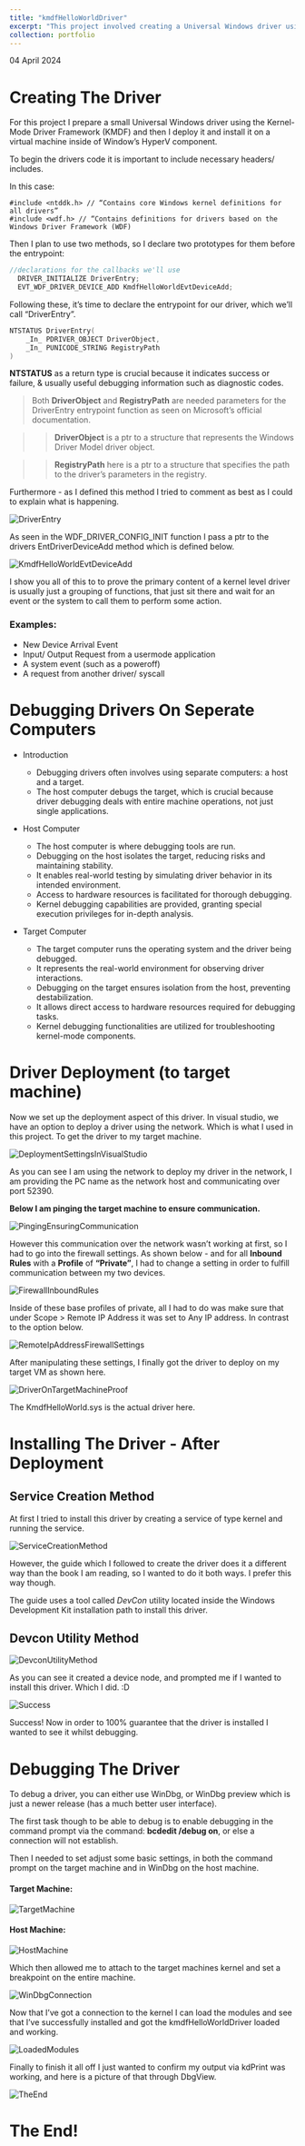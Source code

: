 ```yaml
---
title: "kmdfHelloWorldDriver"
excerpt: "This project involved creating a Universal Windows driver using the Kernel-Mode Driver Framework (KMDF), deploying it to a Hyper-V virtual machine, and debugging it with WinDbg. I gained hands-on experience with driver deployment, kernel debugging, and system-level interactions.<br/><img src='exampleDriverCode.png'>"
collection: portfolio
---
```


04 April 2024
# Creating The Driver

For this project I prepare a small Universal Windows driver using the Kernel-Mode Driver Framework (KMDF) and then I deploy it and install it on a virtual machine inside of Window’s HyperV component.

To begin the drivers code it is important to include necessary headers/ includes.

In this case:

    #include <ntddk.h> // “Contains core Windows kernel definitions for all drivers”
  	#include <wdf.h> // “Contains definitions for drivers based on the Windows Driver Framework (WDF)

Then I plan to use two methods, so I declare two prototypes for them before the entrypoint:

```c
//declarations for the callbacks we'll use
  DRIVER_INITIALIZE DriverEntry;
  EVT_WDF_DRIVER_DEVICE_ADD KmdfHelloWorldEvtDeviceAdd;
```

Following these, it’s time to declare the entrypoint for our driver, which we’ll call “DriverEntry”.

```c
NTSTATUS DriverEntry(
	_In_ PDRIVER_OBJECT DriverObject,
	_In_ PUNICODE_STRING RegistryPath
)
```

**NTSTATUS** as a return type is crucial because it indicates success or failure, & usually useful debugging information such as diagnostic codes.

>Both **DriverObject** and **RegistryPath** are needed parameters for the DriverEntry entrypoint function as seen on Microsoft’s official documentation.

>>**DriverObject** is a ptr to a structure that represents the Windows Driver Model driver object.

>>**RegistryPath** here is a ptr to a structure that specifies the path to the driver’s parameters in the registry.

Furthermore - as I defined this method I tried to comment as best as I could to explain what is happening.

![DriverEntry](https://i.imgur.com/DBIQL4R.png)

As seen in the WDF_DRIVER_CONFIG_INIT function I pass a ptr to the drivers EntDriverDeviceAdd method which is defined below.

![KmdfHelloWorldEvtDeviceAdd](https://i.imgur.com/nbcfAKP.png)

I show you all of this to to prove the primary content of a kernel level driver is usually just a grouping of functions, that just sit there and wait for an event or the system to call them to perform some action.

### Examples:
+ New Device Arrival Event
+ Input/ Output Request from a usermode application
+ A system event (such as a poweroff)
+ A request from another driver/ syscall

# Debugging Drivers On Seperate Computers

+ Introduction
  + Debugging drivers often involves using separate computers: a host and a target.
  + The host computer debugs the target, which is crucial because driver debugging deals with entire machine operations, not just single applications.

+ Host Computer
  + The host computer is where debugging tools are run.
  + Debugging on the host isolates the target, reducing risks and maintaining stability.
  + It enables real-world testing by simulating driver behavior in its intended environment.
  + Access to hardware resources is facilitated for thorough debugging.
  + Kernel debugging capabilities are provided, granting special execution privileges for in-depth analysis.

+ Target Computer
  + The target computer runs the operating system and the driver being debugged.
  + It represents the real-world environment for observing driver interactions.
  + Debugging on the target ensures isolation from the host, preventing destabilization.
  + It allows direct access to hardware resources required for debugging tasks.
  + Kernel debugging functionalities are utilized for troubleshooting kernel-mode components.

# Driver Deployment (to target machine)

Now we set up the deployment aspect of this driver. In visual studio, we have an option to deploy a driver using the network. Which is what I used in this project. To get the driver to my target machine.

![DeploymentSettingsInVisualStudio](https://i.imgur.com/bWOEJwk.png)

As you can see I am using the network to deploy my driver in the network, I am providing the PC name as the network host and communicating over port 52390.

**Below I am pinging the target machine to ensure communication.**

![PingingEnsuringCommunication](https://i.imgur.com/TdDkjRS.png)

However this communication over the network wasn’t working at first, so I had to go into the firewall settings. As shown below - and for all **Inbound Rules** with a **Profile** of **“Private”**, I had to change a setting in order to fulfill communication between my two devices.

![FirewallInboundRules](https://i.imgur.com/4KcOzLx.png)

Inside of these base profiles of private, all I had to do was make sure that under Scope > Remote IP Address it was set to Any IP address. In contrast to the option below.

![RemoteIpAddressFirewallSettings](https://i.imgur.com/2UQmoAq.png)

After manipulating these settings, I finally got the driver to deploy on my target VM as shown here.

![DriverOnTargetMachineProof](https://i.imgur.com/Fm8HZ4y.png)

The KmdfHelloWorld.sys is the actual driver here.

# Installing The Driver - After Deployment

## Service Creation Method

At first I tried to install this driver by creating a service of type kernel and running the service.

![ServiceCreationMethod](https://i.imgur.com/l9w2Eu3.png)

However, the guide which I followed to create the driver does it a different way than the book I am reading, so I wanted to do it both ways. I prefer this way though.

The guide uses a tool called *DevCon* utility located inside the Windows Development Kit installation path to install this driver.

## Devcon Utility Method

![DevconUtilityMethod](https://i.imgur.com/LsAmZ17.png)

As you can see it created a device node, and prompted me if I wanted to install this driver. Which I did. :D

![Success](https://i.imgur.com/DVKOMd6.png)

Success! Now in order to 100% guarantee that the driver is installed I wanted to see it whilst debugging.

# Debugging The Driver

To debug a driver, you can either use WinDbg, or WinDbg preview which is just a newer release (has a much better user interface).

The first task though to be able to debug is to enable debugging in the command prompt via the command: **bcdedit /debug on**, or else a connection will not establish.

Then I needed to set adjust some basic settings, in both the command prompt on the target machine and in WinDbg on the host machine.

#### Target Machine:

![TargetMachine](https://i.imgur.com/RwaZIE9.png)

#### Host Machine:

![HostMachine](https://i.imgur.com/6rgL1lL.png)

Which then allowed me to attach to the target machines kernel and set a breakpoint on the entire machine.

![WinDbgConnection](https://i.imgur.com/vuguGhw.png)

Now that I’ve got a connection to the kernel I can load the modules and see that I’ve successfully installed and got the kmdfHelloWorldDriver loaded and working.

![LoadedModules](https://i.imgur.com/U3fcGcR.png)

Finally to finish it all off I just wanted to confirm my output via kdPrint was working, and here is a picture of that through DbgView.

![TheEnd](https://i.imgur.com/FipAh8Y.png)

# The End!
